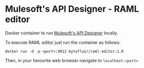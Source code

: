 # Mulesoft's API Designer - RAML editor

Docker container to run [Mulesoft's API Designer](https://github.com/mulesoft/api-designer) locally.

To execute RAML editor just run the container as follows:

` docker run -d -p <port>:9013 byteflair/raml-editor:1.0 `

Then, in your favourite web browser navigate to ` localhost:<port> `
